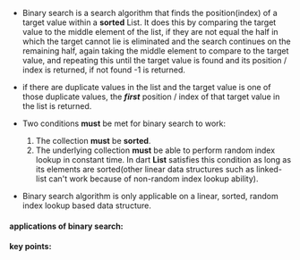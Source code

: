 - Binary search is a search algorithm that finds the position(index) of a target value within a **sorted** List. It does this by comparing the target value to the middle element of the list, if they are not equal the half in which the target cannot lie is eliminated and the search continues on the remaining half, again taking the middle element to compare to the target value, and repeating this until the target value is found and its position / index is returned, if not found -1 is returned.

- if there are duplicate values in the list and the target value is one of those duplicate values, the ***first*** position / index of that target value in the list is returned.

- Two conditions **must** be met for binary search to work:
    1. The collection **must** be **sorted**.
    2. The underlying collection **must** be able to perform random index lookup in constant time. In dart **List** satisfies this condition as long as its elements are sorted(other linear data structures such as linked-list can't work because of non-random index lookup ability).


- Binary search algorithm is only applicable on a linear, sorted, random index lookup based data structure.

#### applications of binary search:

#### key points: